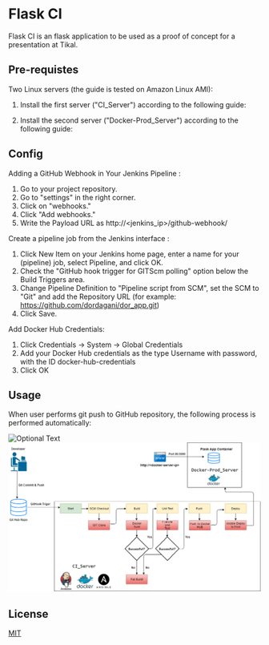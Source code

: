 # Flask CI 

Flask CI is an flask application to be used as a proof of concept for a presentation at Tikal.

## Pre-requistes

Two Linux servers (the guide is tested on Amazon Linux AMI):

1. Install the first server ("CI_Server") according to the following guide:

2. Install the second server ("Docker-Prod_Server") according to the following guide:


## Config


Adding a GitHub Webhook in Your Jenkins Pipeline :

1. Go to your project repository.
2. Go to "settings" in the right corner.
3. Click on "webhooks."
4. Click "Add webhooks."
5. Write the Payload URL as
   http://<jenkins_ip>/github-webhook/

Create a pipeline job from the Jenkins interface :

1. Click New Item on your Jenkins home page, enter a name for your (pipeline) job, select Pipeline, and click OK.
2. Check the "GitHub hook trigger for GITScm polling" option below the Build Triggers area. 
3. Change Pipeline Definition to "Pipeline script from SCM", set the SCM to "Git" and add the Repository URL (for example: https://github.com/dordagani/dor_app.git)
4. Click Save.

Add Docker Hub Credentials: 

1. Click Credentials -> System -> Global Credentials 
2. Add your Docker Hub credentials as the type Username with password, with the ID docker-hub-credentials
3. Click OK


## Usage 

When user performs git push to GitHub repository, the following process is performed automatically:

![Optional Text](../images/Dor-CI.png)
![Alt text](/images/Dor-CI.png?raw=true "Optional Title")

## License
[MIT](https://choosealicense.com/licenses/mit/)